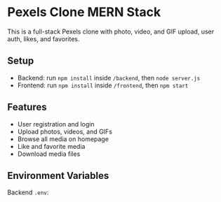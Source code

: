 # Pexels Clone MERN Stack

This is a full-stack Pexels clone with photo, video, and GIF upload, user auth, likes, and favorites.

## Setup

- Backend: run `npm install` inside `/backend`, then `node server.js`
- Frontend: run `npm install` inside `/frontend`, then `npm start`

## Features

- User registration and login
- Upload photos, videos, and GIFs
- Browse all media on homepage
- Like and favorite media
- Download media files

## Environment Variables

Backend `.env`:

